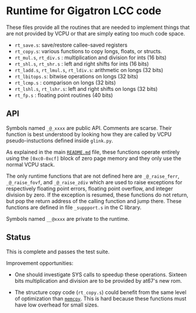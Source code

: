 
# Runtime for Gigatron LCC code

These files provide all the routines that are needed to implement
things that are not provided by VCPU or that are simply eating too
much code space.


 * `rt_save.s`: save/restore callee-saved registers
 * `rt_copy.s`: various functions to copy longs, floats, or structs.
 * `rt_mul.s`, `rt_div.s` : multiplication and division for ints (16 bits)
 * `rt_shl.s`, `rt_shr.s` : left and right shifts for ints (16 bits)
 * `rt_ladd.s`, `rt_lmul.s`, `rt_ldiv.s`: arithmetic on longs (32 bits)
 * `rt_lbitops.s`: bitwise operations on longs (32 bits)
 * `rt_lcmp.s` : comparison on longs (32 bits)
 * `rt_lshl.s`, `rt_lshr.s`: left and right shifts on longs (32 bits)
 * `rt_fp.s` : floating point routines (40 bits)

## API

Symbols named `_@_xxxx` are public API. Comments are scarse.
Their function is best understood by looking how they are called
by VCPU pseudo-instuctions defined inside `glink.py`.

As explained in the main [`README.md`](../../README.md) file, these functions
operate entirely using the `[0xc0-0xcf]` block of zero page memory and 
they only use the normal VCPU stack.

The only runtime functions that are not defined here are
`_@_raise_ferr`, `_@_raise_fovf`, and `_@_raise_zdiv` which are used
to raise exceptions for respectively floating point errors, floating
point overflow, and integer division by zero. If the exception is
resumed, these functions do not return, but pop the return address of
the calling function and jump there. These functions are defined in
file `_suppport.s` in the C library.

Symbols named `__@xxxx` are private to the runtime.


## Status

This is complete and passes the test suite.

Improvement opportunities:

 * One should investigate SYS calls to speedup these operations. 
   Sixteen bits multiplication and division are to be provided by at67's new rom.
   
 * The structure copy code (`rt_copy.s`) could benefit from the same level
   of optimization than [`memcpy`](../libc/memcpy.s).  This is hard
   because these functions must have low overhead for small sizes.

